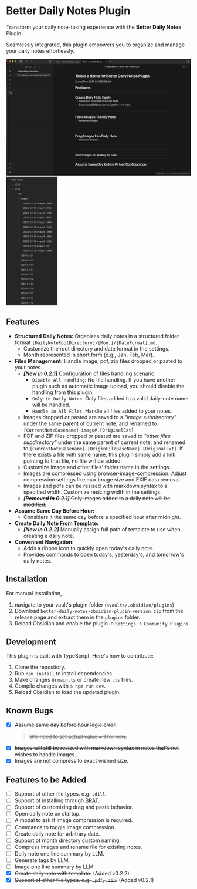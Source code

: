 # Better Daily Notes Plugin

Transform your daily note-taking experience with the **Better Daily Notes** Plugin.

Seamlessly integrated, this plugin empowers you to organize and manage your daily notes effortlessly.

<img src='imgs/better-daily-note-demo.gif' width='560'/>
<img src='imgs/2024-02-20-image2.png' width='140'/>

## Features
- **Structured Daily Notes:** Organizes daily notes in a structured folder format `[DailyNoteRootDirectory]/[Mon.]/[DateFormat].md`.
  - Customize the root directory and date format in the settings.
  - Month represented in short form (e.g., Jan, Feb, Mar).
- **Files Management:** Handle image, pdf, zip files dropped or pasted to your notes.
  - ***[New in 0.2.1]*** Configuration of files handling scenario.
    - `Disable All Handling`: No file handling. If you have another plugin such as automatic image upload, you should disable the handling from this plugin.
    - `Only in Daily Notes`: Only files added to a valid daily-note name will be handled.
    - `Handle in All Files`: Handle all files added to your notes.
  - Images dropped or pasted are saved to a *"image subdirectory"* under the same parent of current note, and renamed to `[CurrentNoteBasename]-image#.[OriginalExt]`
  - PDF and ZIP files dropped or pasted are saved to *"other files subdirectory"* under the same parent of current note, and renamed to `[CurrentNoteBasename]-[OriginFileBaseName].[OriginalExt]`. If there exists a file with same name, this plugin simply add a link pointing to that file, no file will be added.
  - Customize image and other files' folder name in the settings.
  - Images are compressed using [browser-image-compression](https://github.com/Donaldcwl/browser-image-compression#readme). Adjust compression settings like max image size and EXIF data removal.
  - Images and pdfs can be resized with markdown syntax to a specified width. Customize resizing width in the settings.
  - ~~***[Removed in 0.2.1]*** Only images added to a daily note will be modified.~~
- **Assume Same Day Before Hour:**
  - Considers it the same day before a specified hour after midnight.
- **Create Daily Note From Template:**
  - ***[New in 0.2.2]*** Manually assign full path of template to use when creating a daily note.
- **Convenient Navigation:**
  - Adds a ribbon icon to quickly open today's daily note.
  - Provides commands to open today's, yesterday's, and tomorrow's daily notes.

## Installation
For manual installation,
1. navigate to your vault's plugin folder (`<vault>/.obsidian/plugins`)
2. Download `better-daily-notes-obsidian-plugin-version.zip` from the release page and extract them in the `plugins` folder.
3. Reload Obsidian and enable the plugin in `Settings` -> `Community Plugins`.

## Development
This plugin is built with TypeScript. Here's how to contribute:
1. Clone the repository.
2. Run `npm install` to install dependencies.
3. Make changes in `main.ts` or create new `.ts` files.
4. Compile changes with `$ npm run dev`.
5. Reload Obsidian to load the updated plugin.

## Known Bugs
- [x] ~~Assume same day before hour logic error.~~
  > ~~Will need to set actual value + 1 for now.~~
- [x] ~~Images will still be resized with markdown syntax in notes that's not wishes to handle images.~~
- [x] Images are not compress to exact wished size.

## Features to be Added
- [ ] Support of other file types. e.g. `.dill`.
- [ ] Support of installing through [BRAT](https://github.com/TfTHacker/obsidian42-brat).
- [ ] Support of customizing drag and paste behavior.
- [ ] Open daily note on startup.
- [ ] A modal to ask if image compression is required.
- [ ] Commands to toggle image compression.
- [ ] Create daily note for arbitrary date.
- [ ] Support of month directory custom naming.
- [ ] Compress images and rename file for existing notes.
- [ ] Daily note one line summary by LLM.
- [ ] Generate tags by LLM.
- [ ] Image one line summary by LLM.
- [x] ~~Create daily note with template.~~ (Added v0.2.2)
- [x] ~~Support of other file types. e.g. `.pdf`, `.zip`.~~ (Added v0.2.1)
